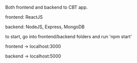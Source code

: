 Both frontend and backend to CBT app.

frontend: ReactJS


backend: NodeJS, Express, MongoDB

to start, go into frontend/backend folders and run 'npm start'

frontend -> localhost:3000

backend -> localhost:5000
